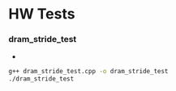 # HW Tests

### dram_stride_test
* 
```bash
g++ dram_stride_test.cpp -o dram_stride_test
./dram_stride_test
```
